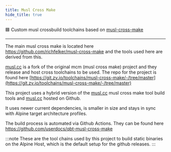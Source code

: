 ```yaml
---
title: Musl Cross Make
hide_title: true
---
```


🟦 Custom musl crossbuild toolchains based on [musl-cross-make](https://github.com/richfelker/musl-cross-make)

---

The main musl cross make is located here https://github.com/richfelker/musl-cross-make and the tools used here are derived from this.

[musl.cc](https://musl.cc) is a fork of the original mcm (musl cross make) project and they release and host cross toolchains to be used. The repo for the project is found here [https://git.zv.io/toolchains/musl-cross-make/-/tree/master](https://git.zv.io/toolchains/musl-cross-make/-/tree/master)

This project uses a hybrid version of the [musl.cc](https://musl.cc) musl cross make tool build tools and [musl.cc](https://github.com/richfelker/musl-cross-make) hosted on Github.

It uses newer current dependencies, is smaller in size and stays in sync with Alpine target architecture profiles.

The build process is automated via Github Actions. They can be found here https://github.com/userdocs/qbt-musl-cross-make

:::note
These are the tool chains used by this project to build static binaries on the Alpine Host, which is the default setup for the github releases.
:::
